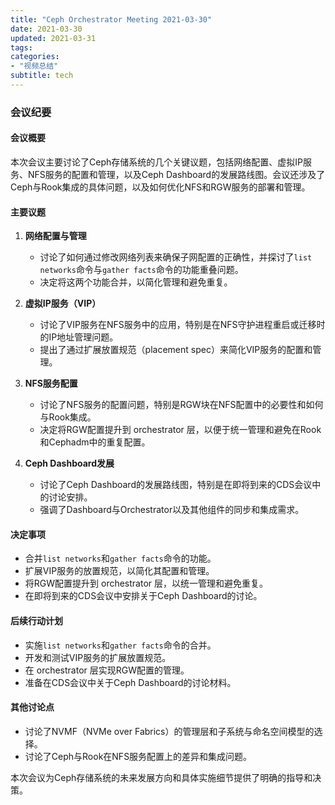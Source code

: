 ```yaml
---
title: "Ceph Orchestrator Meeting 2021-03-30"
date: 2021-03-30
updated: 2021-03-31
tags:
categories:
- "视频总结"
subtitle: tech
---
```



### 会议纪要

#### 会议概要
本次会议主要讨论了Ceph存储系统的几个关键议题，包括网络配置、虚拟IP服务、NFS服务的配置和管理，以及Ceph Dashboard的发展路线图。会议还涉及了Ceph与Rook集成的具体问题，以及如何优化NFS和RGW服务的部署和管理。

#### 主要议题

1. **网络配置与管理**
   - 讨论了如何通过修改网络列表来确保子网配置的正确性，并探讨了`list networks`命令与`gather facts`命令的功能重叠问题。
   - 决定将这两个功能合并，以简化管理和避免重复。

2. **虚拟IP服务（VIP）**
   - 讨论了VIP服务在NFS服务中的应用，特别是在NFS守护进程重启或迁移时的IP地址管理问题。
   - 提出了通过扩展放置规范（placement spec）来简化VIP服务的配置和管理。

3. **NFS服务配置**
   - 讨论了NFS服务的配置问题，特别是RGW块在NFS配置中的必要性和如何与Rook集成。
   - 决定将RGW配置提升到 orchestrator 层，以便于统一管理和避免在Rook和Cephadm中的重复配置。

4. **Ceph Dashboard发展**
   - 讨论了Ceph Dashboard的发展路线图，特别是在即将到来的CDS会议中的讨论安排。
   - 强调了Dashboard与Orchestrator以及其他组件的同步和集成需求。

#### 决定事项

- 合并`list networks`和`gather facts`命令的功能。
- 扩展VIP服务的放置规范，以简化其配置和管理。
- 将RGW配置提升到 orchestrator 层，以统一管理和避免重复。
- 在即将到来的CDS会议中安排关于Ceph Dashboard的讨论。

#### 后续行动计划

- 实施`list networks`和`gather facts`命令的合并。
- 开发和测试VIP服务的扩展放置规范。
- 在 orchestrator 层实现RGW配置的管理。
- 准备在CDS会议中关于Ceph Dashboard的讨论材料。

#### 其他讨论点

- 讨论了NVMF（NVMe over Fabrics）的管理层和子系统与命名空间模型的选择。
- 讨论了Ceph与Rook在NFS服务配置上的差异和集成问题。

本次会议为Ceph存储系统的未来发展方向和具体实施细节提供了明确的指导和决策。